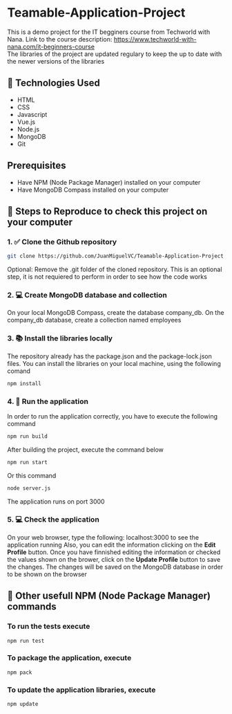 # Teamable-Application-Project
This is a demo project for the IT begginers course from Techworld with Nana.
Link to the course description: https://www.techworld-with-nana.com/it-beginners-course <br>
The libraries of the project are updated regulary to keep the up to date with the newer versions of the libraries

## 📌 Technologies Used
- HTML
- CSS
- Javascript
- Vue.js
- Node.js
- MongoDB
- Git

## Prerequisites
- Have NPM (Node Package Manager) installed on your computer
- Have MongoDB Compass installed on your computer

## 🧭 Steps to Reproduce to check this project on your computer

### 1. ✅ Clone the Github repository
```bash
git clone https://github.com/JuanMiguelVC/Teamable-Application-Project.git
```
Optional: Remove the .git folder of the cloned repository. This is an optional step, it is not requiered to perform in order to see how the code works

### 2. 💻 Create MongoDB database and collection
On your local MongoDB Compass, create the database company_db. On the company_db database, create a collection named employees

### 3. 📚 Install the libraries locally
The repository already has the package.json and the package-lock.json files. You can install the libraries on your local machine, using the following comand
```bash
npm install
```

### 4. 👟 Run the application
In order to run the application correctly, you have to execute the following command
```bash
npm run build
```
After building the project, execute the command below
```bash
npm run start
```
Or this command
```bash
node server.js
```
The application runs on port 3000

### 5. 💻 Check the application
On your web browser, type the following: localhost:3000 to see the application running
Also, you can edit the information clicking on the **Edit Profile** button. Once you have finnished editing the information or checked the values shown on the brower, click on the **Update Profile** button to save the changes. The changes will be saved on the MongoDB database in order to be shown on the browser

## 📌 Other usefull NPM (Node Package Manager) commands

### To run the tests execute

    npm run test

### To package the application, execute

    npm pack
    
### To update the application libraries, execute

    npm update   
